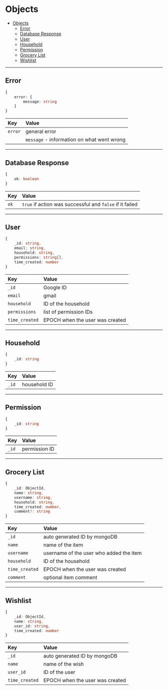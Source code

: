 # Objects
- [Objects](#objects)
  - [Error](#error)
  - [Database Response](#database-response)
  - [User](#user)
  - [Household](#household)
  - [Permission](#permission)
  - [Grocery List](#grocery-list)
  - [Wishlist](#wishlist)

------------------------------------------------------------------------------------

## Error
```ts
{
    error: {
        message: string
    }
}
```

| Key | Value |
|:-|:-
| `error` | general error |
| | `message` - information on what went wrong |

------------------------------------------------------------------------------------

## Database Response
```ts
{
    ok: boolean
}
```

| Key | Value |
|:-|:-
| `ok` | `true` if action was successful and `false` if it failed |

------------------------------------------------------------------------------------

## User
```ts
{
    _id: string,
    email: string,
    household: string,
    permissions: string[],
    time_created: number
}
```

| Key | Value |
|:-|:-
| `_id` | Google ID |
| `email` | gmail | 
| `household` | ID of the household | 
| `permissions` | list of permission IDs | 
| `time_created` | EPOCH when the user was created | 

------------------------------------------------------------------------------------

## Household
```ts
{
    _id: string
}
```

| Key | Value |
|:-|:-
| `_id` | household ID |

------------------------------------------------------------------------------------

## Permission
```ts
{
    _id: string
}
```

| Key | Value |
|:-|:-
| `_id` | permission ID |

------------------------------------------------------------------------------------

## Grocery List
```ts
{
    _id: ObjectId,
    name: string,
    username: string,
    household: string,
    time_created: number,
    comment?: string
}
```

| Key | Value |
|:-|:-
| `_id` | auto generated ID by mongoDB |
| `name` | name of the item | 
| `username` | username of the user who added the item | 
| `household` | ID of the household | 
| `time_created` | EPOCH when the user was created | 
| `comment` | optional item comment | 

------------------------------------------------------------------------------------

## Wishlist
```ts
{
    _id: ObjectId,
    name: string,
    user_id: string,
    time_created: number
}
```

| Key | Value |
|:-|:-
| `_id` | auto generated ID by mongoDB |
| `name` | name of the wish | 
| `user_id` | ID of the user | 
| `time_created` | EPOCH when the user was created | 
